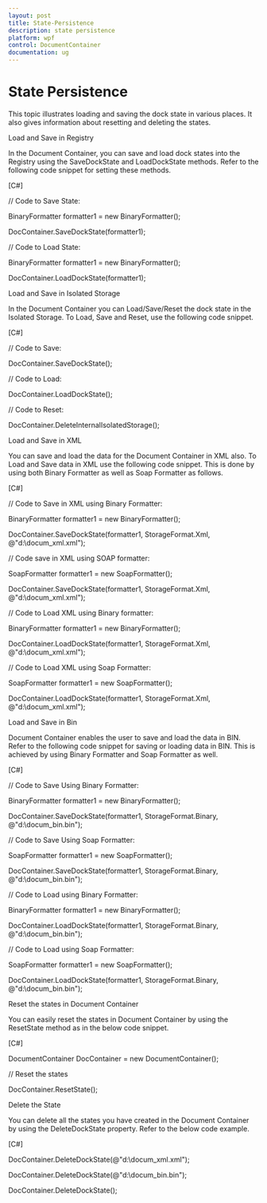 ```yaml
---
layout: post
title: State-Persistence
description: state persistence
platform: wpf
control: DocumentContainer
documentation: ug
---
```


# State Persistence

This topic illustrates loading and saving the dock state in various places. It also gives information about resetting and deleting the states.

Load and Save in Registry

In the Document Container, you can save and load dock states into the Registry using the SaveDockState and LoadDockState methods. Refer to the following code snippet for setting these methods.



[C#]



// Code to Save State:

BinaryFormatter formatter1 = new BinaryFormatter();

DocContainer.SaveDockState(formatter1);



// Code to Load State:

BinaryFormatter formatter1 = new BinaryFormatter();

DocContainer.LoadDockState(formatter1);



Load and Save in Isolated Storage

In the Document Container you can Load/Save/Reset the dock state in the Isolated Storage. To Load, Save and Reset, use the following code snippet.



[C#]



// Code to Save:

DocContainer.SaveDockState();



// Code to Load:

DocContainer.LoadDockState();



// Code to Reset:

DocContainer.DeleteInternalIsolatedStorage();



Load and Save in XML

You can save and load the data for the Document Container in XML also. To Load and Save data in XML use the following code snippet. This is done by using both Binary Formatter as well as Soap Formatter as follows.



[C#]



 // Code to Save in XML using Binary Formatter:

BinaryFormatter formatter1 = new BinaryFormatter();

DocContainer.SaveDockState(formatter1, StorageFormat.Xml, @"d:\docum_xml.xml");



// Code save in XML using SOAP formatter:

SoapFormatter formatter1 = new SoapFormatter();

DocContainer.SaveDockState(formatter1, StorageFormat.Xml, @"d:\docum_xml.xml");



// Code to Load XML using Binary formatter:

BinaryFormatter formatter1 = new BinaryFormatter();

DocContainer.LoadDockState(formatter1, StorageFormat.Xml, @"d:\docum_xml.xml");



// Code to Load XML using Soap Formatter:

SoapFormatter formatter1 = new SoapFormatter();

DocContainer.LoadDockState(formatter1, StorageFormat.Xml, @"d:\docum_xml.xml");



Load and Save in Bin

Document Container enables the user to save and load the data in BIN. Refer to the following code snippet for saving or loading data in BIN. This is achieved by using Binary Formatter and Soap Formatter as well.



[C#]



// Code to Save Using Binary Formatter:

BinaryFormatter formatter1 = new BinaryFormatter();

DocContainer.SaveDockState(formatter1, StorageFormat.Binary, @"d:\docum_bin.bin");



// Code to Save Using Soap Formatter:

SoapFormatter formatter1 = new SoapFormatter();

DocContainer.SaveDockState(formatter1, StorageFormat.Binary, @"d:\docum_bin.bin");



// Code to Load using Binary Formatter:

BinaryFormatter formatter1 = new BinaryFormatter();

DocContainer.LoadDockState(formatter1, StorageFormat.Binary, @"d:\docum_bin.bin");



// Code to Load using Soap Formatter:

SoapFormatter formatter1 = new SoapFormatter();

DocContainer.LoadDockState(formatter1, StorageFormat.Binary, @"d:\docum_bin.bin");



Reset the states in Document Container

You can easily reset the states in Document Container by using the ResetState method as in the below code snippet.



[C#]



DocumentContainer DocContainer = new DocumentContainer();



// Reset the states

DocContainer.ResetState();



Delete the State

You can delete all the states you have created in the Document Container by using the DeleteDockState property. Refer to the below code example.



[C#]



DocContainer.DeleteDockState(@"d:\docum_xml.xml");

DocContainer.DeleteDockState(@"d:\docum_bin.bin");

DocContainer.DeleteDockState();



